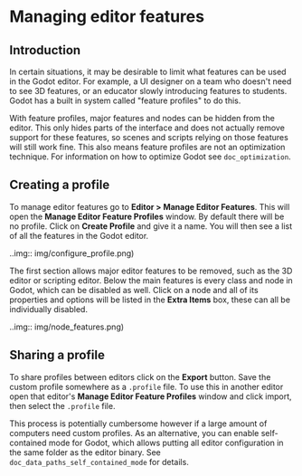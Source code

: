 

Managing editor features
========================

Introduction
------------

In certain situations, it may be desirable to limit what features can be used
in the Godot editor. For example, a UI designer on a team who doesn't need to
see 3D features, or an educator slowly introducing features to students. Godot
has a built in system called "feature profiles" to do this.

With feature profiles, major features and nodes can be hidden from the editor.
This only hides parts of the interface and does not actually remove support for
these features, so scenes and scripts relying on those features will still work fine.
This also means feature profiles are not an optimization technique. For
information on how to optimize Godot see `doc_optimization`.

Creating a profile
------------------

To manage editor features go to **Editor > Manage Editor Features**. This
will open the **Manage Editor Feature Profiles** window. By default there
will be no profile. Click on **Create Profile** and give it a name. You will
then see a list of all the features in the Godot editor.

..img:: img/configure_profile.png)

The first section allows major editor features to be removed, such as the 3D
editor or scripting editor. Below the main features is every class and node in
Godot, which can be disabled as well. Click on a node and all of its properties
and options will be listed in the **Extra Items** box, these can all be
individually disabled.

..img:: img/node_features.png)

Sharing a profile
-----------------

To share profiles between editors click on the **Export** button. Save the custom
profile somewhere as a `.profile` file. To use this in another editor open that
editor's **Manage Editor Feature Profiles** window and click import, then select the
`.profile` file.

This process is potentially cumbersome however if a large amount of computers need
custom profiles. As an alternative, you can enable self-contained mode for Godot,
which allows putting all editor configuration in the same folder as the editor binary.
See `doc_data_paths_self_contained_mode` for details.
